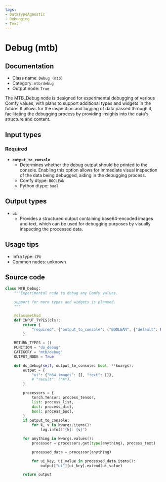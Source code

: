 ```yaml
---
tags:
- DataTypeAgnostic
- Debugging
- Text
---
```


# Debug (mtb)
## Documentation
- Class name: `Debug (mtb)`
- Category: `mtb/debug`
- Output node: `True`

The MTB_Debug node is designed for experimental debugging of various Comfy values, with plans to support additional types and widgets in the future. It allows for the inspection and logging of data passed through it, facilitating the debugging process by providing insights into the data's structure and content.
## Input types
### Required
- **`output_to_console`**
    - Determines whether the debug output should be printed to the console. Enabling this option allows for immediate visual inspection of the data being debugged, aiding in the debugging process.
    - Comfy dtype: `BOOLEAN`
    - Python dtype: `bool`
## Output types
- **`ui`**
    - Provides a structured output containing base64-encoded images and text, which can be used for debugging purposes by visually inspecting the processed data.
## Usage tips
- Infra type: `CPU`
- Common nodes: unknown


## Source code
```python
class MTB_Debug:
    """Experimental node to debug any Comfy values.

    support for more types and widgets is planned.
    """

    @classmethod
    def INPUT_TYPES(cls):
        return {
            "required": {"output_to_console": ("BOOLEAN", {"default": False})},
        }

    RETURN_TYPES = ()
    FUNCTION = "do_debug"
    CATEGORY = "mtb/debug"
    OUTPUT_NODE = True

    def do_debug(self, output_to_console: bool, **kwargs):
        output = {
            "ui": {"b64_images": [], "text": []},
            # "result": ("A"),
        }

        processors = {
            torch.Tensor: process_tensor,
            list: process_list,
            dict: process_dict,
            bool: process_bool,
        }
        if output_to_console:
            for k, v in kwargs.items():
                log.info(f"{k}: {v}")

        for anything in kwargs.values():
            processor = processors.get(type(anything), process_text)

            processed_data = processor(anything)

            for ui_key, ui_value in processed_data.items():
                output["ui"][ui_key].extend(ui_value)

        return output

```
